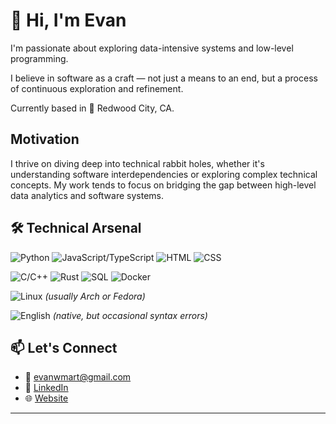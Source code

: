 # 👋 Hi, I'm Evan

I'm passionate about exploring data-intensive systems and low-level programming. 

I believe in software as a craft — not just a means to an end, but a process of continuous exploration and refinement.

Currently based in 🌲 Redwood City, CA.

##  Motivation

I thrive on diving deep into technical rabbit holes, whether it's understanding software interdependencies or exploring complex technical concepts. My work tends to focus on bridging the gap between high-level data analytics and software systems.

## 🛠️ Technical Arsenal

![Python](https://img.shields.io/badge/-Python-3776AB?style=flat&logo=Python&logoColor=white)
![JavaScript/TypeScript](https://img.shields.io/badge/-JavaScript%2FTypeScript-3178C6?style=flat&logo=TypeScript&logoColor=white)
![HTML](https://img.shields.io/badge/-HTML-E34F26?style=flat&logo=html5&logoColor=white)
![CSS](https://img.shields.io/badge/-CSS-1572B6?style=flat&logo=css3&logoColor=white) 

![C/C++](https://img.shields.io/badge/-C%2FC%2B%2B-00599C?style=flat&logo=c%2B%2B&logoColor=white)
![Rust](https://img.shields.io/badge/-Rust-000000?style=flat&logo=rust&logoColor=white)
![SQL](https://img.shields.io/badge/-SQL-4479A1?style=flat&logo=PostgreSQL&logoColor=white)
![Docker](https://img.shields.io/badge/-Docker-2496ED?style=flat&logo=docker&logoColor=white)

![Linux](https://img.shields.io/badge/-Linux-FCC624?style=flat&logo=linux&logoColor=black) *(usually Arch or Fedora)*  

![English](https://img.shields.io/badge/-English-FF4B4B?style=flat&logo=books&logoColor=white) *(native, but occasional syntax errors)*

## 📫 Let's Connect

- 📧 [evanwmart@gmail.com](mailto:evanwmart@gmail.com)
- 🔗 [LinkedIn](https://www.linkedin.com/in/your-profile)
- 🌐 [Website](https://your-website.com)

---
